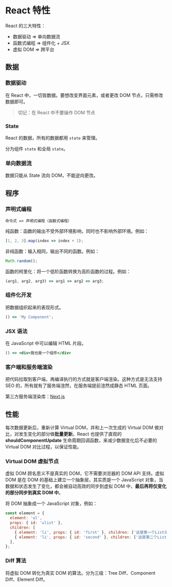 # React 特性

React 的三大特性：

- 数据驱动 => 单向数据流
- 函数式编程 => 组件化 + JSX
- 虚拟 DOM => 跨平台

## 数据

### 数据驱动

在 React 中，一切皆数据。要想改变界面元素，或者更改 DOM 节点，只需修改数据即可。

> 切记：在 React 中不要操作 DOM 节点

### State

React 的数据，所有的数据都用 `state` 来管理。

分为组件 `state` 和全局 `state`。

### 单向数据流

数据只能从 State 流向 DOM，不能逆向更改。

## 程序

### 声明式编程

`命令式 => 声明式编程（函数式编程）`

纯函数：函数的输出不受外部环境影响，同时也不影响外部环境。例如：

```js
[1, 2, 3].map(index => index + 1);
```

非纯函数：输入相同，输出不同的函数。例如：

```js
Math.random();
```

函数的柯里化：将一个低阶函数转换为高阶函数的过程。例如：

```js
(arg1, arg2, arg3) => arg1 => arg2 => arg3;
```

### 组件化开发

把数据组织起来的表现形式。

```js
() => 'My Component';
```

### JSX 语法

在 JavaScript 中可以编辑 HTML 片段。

```jsx
() => <div>我也是一个组件</div>
```

### 客户端和服务端渲染

把代码拉取到客户端，再编译执行的方式就是客户端渲染。这种方式是无法支持 SEO 的，所有就有了服务端渲然，在服务端提前渲然成静态 HTML 页面。

第三方服务端渲染库：[Next.js](https://nextjs.org/docs)

## 性能

每次数据更新后，重新计算 Virtual DOM，并和上一次生成的 Virtual DOM 做对比，对发生变化的部分做**批量更新**。React 也提供了直观的 **shouldComponentUpdate** 生命周期回调函数，来减少数据变化后不必要的 Virtual DOM 对比过程，以保证性能。

### Virtual DOM 虚拟节点

虚拟 DOM 顾名思义不是真实的 DOM，它不需要浏览器的 DOM API 支持。虚拟 DOM 是在 DOM 的基础上建立一个抽象层，其实质是一个 JavaScript 对象，当数据和状态发生了变化，都会被自动高效的同步到虚拟 DOM 中，**最后再将仅变化的部分同步到真实 DOM 中**。

将 DOM 抽象成一个 JavaScript 对象，例如：

```js
const element = {
  element: 'ul',
  props: { id: 'ulist' },
  children: [
    { element: 'li', props: { id: 'first' }, children: ['这是第一个List元素'] },
    { element: 'li', props: { id: 'second' }, children: ['这是第二个List元素'] },
  ],
};
```

### Diff 算法

将虚拟 DOM 转化为真实 DOM 的算法。分为三级：Tree Diff、Component Diff、Element Diff。
